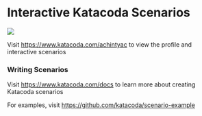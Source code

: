 # Interactive Katacoda Scenarios

[![](http://shields.katacoda.com/katacoda/achintyac/count.svg)](https://www.katacoda.com/achintyac "Get your profile on Katacoda.com")

Visit https://www.katacoda.com/achintyac to view the profile and interactive scenarios

### Writing Scenarios
Visit https://www.katacoda.com/docs to learn more about creating Katacoda scenarios

For examples, visit https://github.com/katacoda/scenario-example
